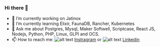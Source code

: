 ### Hi there 👋

- 🔭 I’m currently working on Jatinox
- 🌱 I’m currently learning Elixir, FaunaDB, Rancher, Kubernetes
- 💬 Ask me about Postgres, Mysql, Maker Softwell, Scriptcase, React JS, Nodejs, Python, PHP, Linux, GLPI and OCS.
- 📫 How to reach me: ![alt text](https://icons.iconarchive.com/icons/uiconstock/socialmedia/16/Instagram-icon.png "Instagram") [Instragram](https://www.instagram.com/_gulima_/) or ![alt text](https://icons.iconarchive.com/icons/danleech/simple/16/linkedin-icon.png "Linkedin") [Linkedin](https://www.linkedin.com/in/gustavo-lima-b150421b/)



